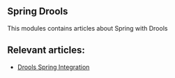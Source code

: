 ## Spring Drools

This modules contains articles about Spring with Drools

## Relevant articles:

- [Drools Spring Integration](https://www.surya.com/drools-spring-integration)
